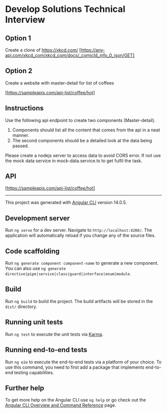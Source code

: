 # Develop Solutions Technical Interview

## Option 1
Create a clone of https://xkcd.com/
[https://any-api.com/xkcd_com/xkcd_com/docs/_comicId_info_0_json/GET]

## Option 2
Create a website with master-detail for list of coffees

[https://sampleapis.com/api-list/coffee/hot]


## Instructions

Use the following api endpoint to create two components (Master-detail).

1. Components should list all the content that comes from the api in a neat manner.
2. The second components should be a detailed look at the data being passed.

Please create a nodejs server to access data to avoid CORS error.
If not use the mock data service in mock-data.service.ts to get fulfil the task.

## API
[https://sampleapis.com/api-list/coffee/hot]

---

This project was generated with [Angular CLI](https://github.com/angular/angular-cli) version 14.0.5.

## Development server

Run `ng serve` for a dev server. Navigate to `http://localhost:4200/`. The application will automatically reload if you change any of the source files.

## Code scaffolding

Run `ng generate component component-name` to generate a new component. You can also use `ng generate directive|pipe|service|class|guard|interface|enum|module`.

## Build

Run `ng build` to build the project. The build artifacts will be stored in the `dist/` directory.

## Running unit tests

Run `ng test` to execute the unit tests via [Karma](https://karma-runner.github.io).

## Running end-to-end tests

Run `ng e2e` to execute the end-to-end tests via a platform of your choice. To use this command, you need to first add a package that implements end-to-end testing capabilities.

## Further help

To get more help on the Angular CLI use `ng help` or go check out the [Angular CLI Overview and Command Reference](https://angular.io/cli) page.
